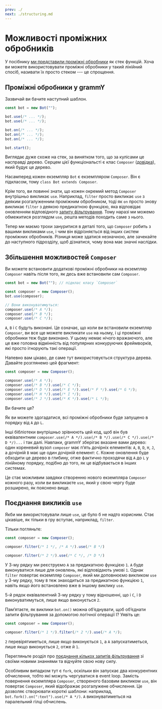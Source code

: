 ```yaml
---
prev: ./
next: ./structuring.md
---
```


# Можливості проміжних обробників

У посібнику [ми представили проміжні обробники](../guide/middleware.md) як стек функцій.
Хоча ви можете використовувати проміжні обробники у такий лінійний спосіб, називати їх просто стеком --- це спрощення.

## Проміжні обробники у grammY

Зазвичай ви бачите наступний шаблон.

```ts
const bot = new Bot("");

bot.use(/* ... */);
bot.use(/* ... */);

bot.on(/* ... */);
bot.on(/* ... */);
bot.on(/* ... */);

bot.start();
```

Виглядає дуже схоже на стек, за винятком того, що за кулісами це насправді дерево.
Серцем цієї функціональсті є клас `Composer` ([довідка](https://deno.land/x/grammy/mod.ts?s=Composer)), який будує це дерево.

Насамперед кожен екземпляр `Bot` є екземпляром `Composer`.
Він є підкласом, тому `class Bot extends Composer`.

Крім того, ви повинні знати, що кожен окремий метод `Composer` внутрішньо викликає `use`.
Наприклад, `filter` просто викликає `use` з деяким розгалуженним проміжним обробником, тоді як `on` просто знову викликає `filter` з деякою предикатною функцією, яка відповідає оновленням відповідного [запиту фільтрування](../guide/filter-queries.md).
Тому наразі ми можемо обмежитися розглядом `use`, решта методів походить саме з нього.

Тепер ми маємо трохи зануритися в деталі того, що `Composer` робить з вашими викликами `use`, і чим він відрізняється від інших систем проміжних обробників.
Різниця може здатися незначною, але зачекайте до наступного підрозділу, щоб дізнатися, чому вона має значні наслідки.

## Збільшення можливостей `Composer`

Ви можете встановити додаткові проміжні обробники на екземпляр `Composer` навіть після того, як десь вже встановили сам `Composer`.

```ts
const bot = new Bot(""); // підклас класу `Composer`

const composer = new Composer();
bot.use(composer);

// Вони виконуватимуться:
composer.use(/* A */);
composer.use(/* B */);
composer.use(/* C */);
```

`A`, `B` і `C` будуть виконані.
Це означає, що коли ви встановили екземпляр `Composer`, ви все ще можете викликати `use` на ньому, і ці проміжні обробники теж буде виконано.
У цьому немає нічого вражаючого, але це вже головна відмінність від популярних конкуруючих фреймворків, які просто ігнорують такі операції.

Напевно вам цікаво, де саме тут використовується структура дерева.
Давайте розглянемо цей фрагмент:

```ts
const composer = new Composer();

composer.use(/* A */);
composer.use(/* B */).use(/* C */);
composer.use(/* D */).use(/* E */).use(/* F */).use(/* G */);
composer.use(/* H */).use(/* I */);
composer.use(/* J */).use(/* K */).use(/* L */);
```

Ви бачите це?

Як ви можете здогадатися, всі проміжні обробники буде запущено в порядку від `A` до `L`.

Інші бібліотеки внутрішньо зрівнюють цей код, щоб він був еквівалентним `composer.use(/* A */).use(/* B */).use(/* C */).use(/* D */)...` і так далі.
Навпаки, grammY зберігає вказане вами дерево: один кореневий вузол `composer` має пʼять дочірніх елементів: `A`, `B`, `D`, `H`, `J`, а дочірній `B` має ще один дочірній елемент: `C`.
Кожне оновлення буде обходити це дерево в глибину, отже фактично проходячи від `A` до `L` у лінійному порядку, подібно до того, як це відбувається в інших системах.

Це стає можливим завдяки створенню нового екземпляра `Composer` кожного разу, коли ви викликаєте `use`, який у свою чергу буде розширено, як пояснено вище.

## Поєднання викликів `use`

Якби ми використовували лише `use`, це було б не надто корисним.
Стає цікавіше, як тільки в гру вступає, наприклад, `filter`.

Тільки погляньте:

```ts
const composer = new Composer();

composer.filter(/* 1 */, /* A */).use(/* B */)

composer.filter(/* 2 */).use(/* C */, /* D */)
```

У 3-му рядку ми реєструємо `A` за предикатною функцією `1`.
`A` буде виконуватися лише для оновлень, які відповідають умові `1`.
Однак `filter` повертає екземпляр `Composer`, який ми доповнюємо викликом `use` у 3-му рядку, тому `B` теж знаходиться за предикатною функцією `1`, навіть якщо його встановлено вже в іншому виклику `use`.

5-й рядок еквівалентний 3-му рядку у тому відношенні, що і `C`, і `D` виконуватимуться, лише якщо виконується `2`.

Памʼятаєте, як виклики `bot.on()` можна обʼєднувати, щоб обʼєднати запити фільтрування за допомогою логічної операції І?
Уявіть це:

```ts
const composer = new Composer();

composer.filter(/* 1 */).filter(/* 2 */).use(/* A */);
```

`2` перевірятиметься, лише якщо виконується `1`, а `A` запускатиметься, лише якщо виконується `2`, отже й `1`.

Перегляньте розділ про [поєднання кількох запитів фільтрування](../guide/filter-queries.md#поєднання-кількох-запитів) зі своїми новими знаннями та відчуйте свою нову силу.

Особливим випадком тут є `fork`, оскільки він запускає два конкурентних обчислення, тобто які можуть чергуватися в event loop.
Замість повернення екземпляра `Composer`, створеного базовим викликом `use`, він повертає `Composer`, який відображає розгалужене обчислення.
Це дозволяє створювати короткі шаблони: наприклад, `bot.fork().on(":text").use(/* A */)`.
`A` виконуватиметься на паралельний гілці обчислень.
